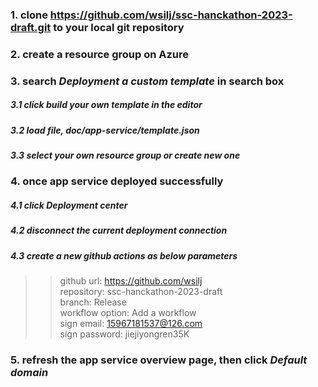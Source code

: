 ### 1. clone https://github.com/wsilj/ssc-hanckathon-2023-draft.git to your local git repository
### 2. create a resource group on Azure
### 3. search ***Deployment a custom template*** in search box
##### 3.1 click ***build your own template in the editor***
##### 3.2 load file, doc/app-service/template.json
##### 3.3 select your own resource group or create new one
### 4. once app service deployed successfully
##### 4.1 click ***Deployment center***
##### 4.2 disconnect the current deployment connection
##### 4.3 create a new github actions as below parameters

>> github url: https://github.com/wsilj <br/>
>> repository: ssc-hanckathon-2023-draft <br/>
>> branch: Release <br/>
>> workflow option: Add a workflow <br/>
>> sign email: 15967181537@126.com <br/>
>> sign password: jiejiyongren35K <br/>

### 5. refresh the app service overview page, then click ***Default domain***




